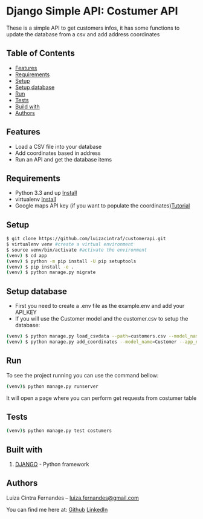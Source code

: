 # Django Simple API: Costumer API

These is a simple API to get customers infos, it has some functions to update the database from a csv and add address coordinates

## Table of Contents

* [Features](#Features)
* [Requirements](#Requirements)
* [Setup](#Setup)
* [Setup database](#Setup-database)
* [Run](#Run)
* [Tests](#Tests)
* [Build with](#Build-with)
* [Authors](#Authors)

## Features
* Load a CSV file into your database
* Add coordinates based in address
* Run an API and get the database items

## Requirements
* Python 3.3 and up [Install](https://www.python.org/)
* virtualenv [Install](https://virtualenv.pypa.io/en/latest/)
* Google maps API key (if you want to populate the coordinates)[Tutorial](https://developers.google.com/maps/documentation/geocoding/cloud-setup)

## Setup

```sh
$ git clone https://github.com/luizacintraf/customerapi.git
$ virtualenv venv #create a virtual environment
$ source venv/bin/activate #activate the environment
(venv) $ cd app
(venv) $ python -m pip install -U pip setuptools
(venv) $ pip install -e .
(venv) $ python manage.py migrate
```
 
## Setup database

* First you need to create a .env file as the example.env and add your API_KEY
* If you will use the Customer model and the customer.csv to setup the database:
```sh
(venv) $ python manage.py load_csvdata --path=customers.csv --model_name=Customer --app_name=customers
(venv) $ python manage.py add_coordinates --model_name=Customer --app_name=customers --address_field=city --lat=latitude --lng=longitude
```

## Run

To see the project running you can use the command bellow: 

```sh
(venv)$ python manage.py runserver
``` 
It will open a page where you can perform get requests from costumer table

## Tests

```sh
(venv)$ python manage.py test costumers
```

## Built with
1. [DJANGO](https://www.djangoproject.com/) - Python framework


## Authors 
Luiza Cintra Fernandes  – luiza.fernandes@gmail.com
 
You can find me here at:
[Github](https://github.com/luizacintraf)
[LinkedIn](https://www.linkedin.com/in/luizacintrafernandes/)

